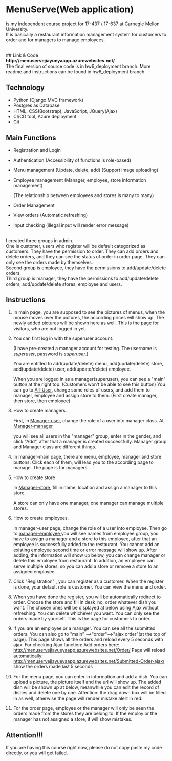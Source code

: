 # MenuServe(Web application) 
is my independent course project for 17-437 / 17-637 at Carnegie Mellon University. 
<br>
It is basically a restaurant information management system for customers to order and for managers to manage employees.

<br>
## Link & Code

<BR>
  <b>http://menuservejiayueyaapp.azurewebsites.net/</b>
<br>
The final version of source code is in hw6_deployment branch. More readme and instructions can be found in hw6_deployment branch.
 <br>

## Technology

- Python (Django MVC framework)
- Postgres as Database
- HTML, CSS(Bootstrap), JavaScript, JQuery(Ajax)
- CI/CD tool, Azure deployment
- Git

## Main Functions
  - Registration and Login

  - Authentication (Accessibility of functions is role-based)

  - Menu management (Update, delete, add) (Support image uploading)

  - Employee management (Manager, employee, store information management)

     (The relationship between employees and stores is many to many)

  - Order Management

  - View orders (Automatic refreshing)

  - Input checking (illegal input will render error message)

  <br>
I created three groups in admin. 
<br>
One is customer, users who register will be default categorized as customers. They have the permission to order. They can add orders and delete orders, and they can see the status of order in order page. They can only see the orders made by themselves. 
<br>
Second group is employee, they have the permissions to add/update/delete orders. 
<br>
Third group is manager, they have the permissions to add/update/delete orders, add/update/delete stores, employee and users.


## Instructions

1. In main page, you are supposed to see the pictures of menus, when the mouse moves over the pictures, the according prices will show up. The newly added pictures will be shown here as well. This is the page for visitors, who are not logged in yet.

2. You can first log in with the superuser account. 

   (I have pre-created a manager account for testing. The username is *superuser*, password is *superuser*.) 

   You are entitled to add(update/delete) menu, add(update/delete) store, add(update/delete) user, add(update/delete) employee.

   When you are logged in as a manager(superuser), you can see a "main" button at the right top. (Customers won't be able to see this button) You can go to [All-User](http://menuservejiayueyaapp.azurewebsites.net/Manager-User/), change some roles of users, and add them to manager, employee and assign store to them. (First create manager, then store, then employee)

3. How to create managers.  

   First, in [Manager-user](http://menuservejiayueyaapp.azurewebsites.net/Manager-User/), change the role of a user into manager class. At [Manager-manager](http://menuservejiayueyaapp.azurewebsites.net/Manager-Manager/ )

    you will see all users in the "manager" group, enter in the gender, and click "Add", after that a manager is created successfully.  Manager group and Manager class are different things.

4. In manager-main page, there are menu, employee, manager and store buttons. Click each of them, will lead you to the according page to manage. The page is for managers.

5. How to create store

   In [Manager-store](http://menuservejiayueyaapp.azurewebsites.net/Manager-Store/ ), fill in name, location and assign a manager to this store.

   A store can only have one manager, one manager can manage multiple stores.

6. How to create employees. 

    In manager-user page, change the role of a user into employee. Then go to [manager-employee](http://menuservejiayueyaapp.azurewebsites.net/Manager-Employee/ ),you will see names from employee group, you have to assign a manager and a store to this employee, after that an employee is successfully added to the restaurant. You cannot add an existing employee second time or error message will show up. After adding, the information will show up below, you can change manager or delete this employee from restaurant. In addition, an employee can serve multiple stores, so you can add a store or remove a store to an assigned employee.

7. Click "Registration" , you can register as a customer. When the register is done, your default role is customer. You can view the menu and order.

8. When you have done the register, you will be automatically redirect to order.
  Choose the store and fill in desk_no, order whatever dish you want. The chosen ones will be displayed at below using Ajax without refreshing. You can delete whichever you want. You can only see the orders made by yourself. This is the page for customers to order.

9. If you are an employee or a manager. You can see all the submitted orders. You can also go to "main" -->"order"-->"ajax order"(at the top of page). This page shows all the orders and reload every 5 seconds with ajax.
  For checking Ajax function:
  Add orders here: http://menuservejiayueyaapp.azurewebsites.net/Order/
  Page will reload automatically: http://menuservejiayueyaapp.azurewebsites.net/Submitted-Order-ajax/   show the orders made last 5 seconds

10. For the menu page, you can enter in information and add a dish. You can upload a picture, the picture itself and the url will show up. The added dish will be shown up at below, meanwhile you can edit the record of dishes and delete one by one. Attention: the drag down box will be filled in as well, otherwise the page will render mistake alert in red.

11. For the order page, employee or the manager will only be seen the orders made from the stores they are belong to. If the employ or the manager has not assigned a store, it will show mistakes.

    


## Attention!!!
If you are having this course right now, please do not copy paste my code directly, or you will get failed.